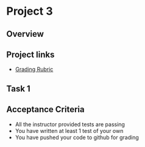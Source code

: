 # Project 3

## Overview

## Project links

* [Grading Rubric](https://shanepanter.com/cs208/grading-rubric.html)

## Task 1

## Acceptance Criteria

* All the instructor provided tests are passing
* You have written at least 1 test of your own
* You have pushed your code to github for grading
